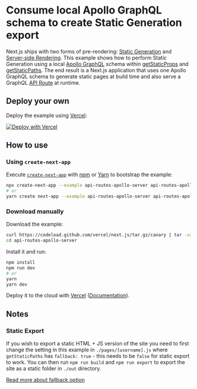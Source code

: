 # Consume local Apollo GraphQL schema to create Static Generation export

Next.js ships with two forms of pre-rendering: [Static Generation](https://nextjs.org/docs/basic-features/pages#static-generation-recommended) and [Server-side Rendering](https://nextjs.org/docs/basic-features/pages#server-side-rendering). This example shows how to perform Static Generation using a local [Apollo GraphQL](https://www.apollographql.com/docs/apollo-server/) schema within [getStaticProps](https://nextjs.org/docs/basic-features/data-fetching#getstaticprops-static-generation) and [getStaticPaths](https://nextjs.org/docs/basic-features/data-fetching#getstaticpaths-static-generation). The end result is a Next.js application that uses one Apollo GraphQL schema to generate static pages at build time and also serve a GraphQL [API Route](https://nextjs.org/docs/api-routes/introduction) at runtime.

## Deploy your own

Deploy the example using [Vercel](https://vercel.com):

[![Deploy with Vercel](https://vercel.com/button)](https://vercel.com/import/project?template=https://github.com/vercel/next.js/tree/canary/examples/api-routes-apollo-server)

## How to use

### Using `create-next-app`

Execute [`create-next-app`](https://github.com/vercel/next.js/tree/canary/packages/create-next-app) with [npm](https://docs.npmjs.com/cli/init) or [Yarn](https://yarnpkg.com/lang/en/docs/cli/create/) to bootstrap the example:

```bash
npx create-next-app --example api-routes-apollo-server api-routes-apollo-server-app
# or
yarn create next-app --example api-routes-apollo-server api-routes-apollo-server-app
```

### Download manually

Download the example:

```bash
curl https://codeload.github.com/vercel/next.js/tar.gz/canary | tar -xz --strip=2 next.js-canary/examples/api-routes-apollo-server
cd api-routes-apollo-server
```

Install it and run:

```bash
npm install
npm run dev
# or
yarn
yarn dev
```

Deploy it to the cloud with [Vercel](https://vercel.com/import?filter=next.js&utm_source=github&utm_medium=readme&utm_campaign=next-example) ([Documentation](https://nextjs.org/docs/deployment)).

## Notes

### Static Export

If you wish to export a static HTML + JS version of the site you need to first change the setting in this example in `./pages/[username].js` where `getStaticPaths` has `fallback: true` - this needs to be `false` for static export to work. You can then run `npm run build` and `npm run export` to export the site as a static folder in `./out` directory.

[Read more about fallback option](https://nextjs.org/docs/basic-features/data-fetching#the-fallback-key-required)

